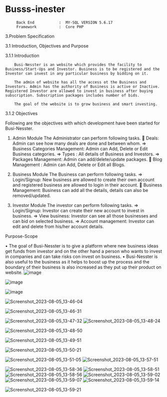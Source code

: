 # Busss-inester
         Back End	        :  MY-SQL VERSION 5.6.17
         Framework	        :  Core PHP
3.Problem Specification

3.1 Introduction, Objectives and Purpose

3.1.1 Introduction

		Busi-Nesster is an website which provides the facility to Business/Start-Ups and Investor. Business is to be registered and the Investor can invest in any particular business by bidding on it. 

		The admin of website has all the access ot the Business and Investors. Admin has the authority of Business is active or Inactive. Registered Investor are allowed to invest in business after buying subscription. Subscription packages includes number of bids.

		The goal of the website is to grow business and smart investing.

3.1.2 Objectives

Following are the objectives with which development have been started for Busi-Nesster.
1)	Admin Module
The Administrator can perform following tasks.
	Deals:
 Admin can see how many deals are done and between whom.
=>	Business Categories Management:
Admin can Add, Delete or Edit Business categories.
=>	Types :
All details of Business and Investors.
=>	Packages Management:
Admin can add/delete/update packages.
	Blog Management :
Admin can  Add, Delete or Edit all Blogs.



2)	Business Module
The Business can perform following tasks.
=>	Login/Signup:
New business are allowed to create their own account and registered business are allowed to login in their account.
	Business Management:
Business can add all the details, details can also be removed/updated. 

3)	Investor Module
The investor can perform following tasks.
=>	Login/Signup:
Investor can create their new account to invest in business.
=>	View business:
 Investor can see all those businesses and can bid on selected business.
=>	Account management:
Investor can edit and delete from his/her account details.

 Purpose-Scope

•	The goal of Busi-Nesster is to give a platform where new business ideas get funds from investor and on the other hand a person who wants to invest in companies and can take risks con invest on business.
•	Busi-Nesster is also useful to the business as it helps to boost up the  process and the boundary of their business is also increased as they put up their product on website.
![image](https://github.com/DevJariwala5/Busi-nessster/assets/111644496/e90dbc60-6d7d-4433-8eeb-ba4e5872d6b2)


![image](https://github.com/DevJariwala5/Busi-nessster/assets/111644496/c24888e7-204c-43ae-8dcf-4d11c8eb7a63)

![image](https://github.com/DevJariwala5/Busi-nessster/assets/111644496/fa35ec63-685c-4722-98cc-4bb12e6f723f)

![Screenshot_2023-08-05_13-46-04](https://github.com/DevJariwala5/Busi-nessster/assets/111644496/cf831c96-033b-46b2-b146-9cf7b6949b4c)

![Screenshot_2023-08-05_13-46-31](https://github.com/DevJariwala5/Busi-nessster/assets/111644496/7759d161-c971-410c-b840-230ed41d7c26)

![Screenshot_2023-08-05_13-47-32](https://github.com/DevJariwala5/Busi-nessster/assets/111644496/7b4e63b9-86f8-45d5-a38c-b9023a3f821d)
![Screenshot_2023-08-05_13-48-24](https://github.com/DevJariwala5/Busi-nessster/assets/111644496/4824f8d2-6966-4e8e-9201-0319ab7e4e76)

![Screenshot_2023-08-05_13-48-50](https://github.com/DevJariwala5/Busi-nessster/assets/111644496/ef114050-50c9-4a0e-b91c-3424208e598c)

![Screenshot_2023-08-05_13-49-51](https://github.com/DevJariwala5/Busi-nessster/assets/111644496/f76dd281-4143-4843-b7a7-97cd5eb86796)

![Screenshot_2023-08-05_13-50-21](https://github.com/DevJariwala5/Busi-nessster/assets/111644496/2205743f-1464-4fb4-a8d6-e8b96a192bd2)

![Screenshot_2023-08-05_13-51-05](https://github.com/DevJariwala5/Busi-nessster/assets/111644496/0a26de44-9d5a-4bd8-87ec-4d5d7460427c)
![Screenshot_2023-08-05_13-57-51](https://github.com/DevJariwala5/Busi-nessster/assets/111644496/385571f2-bd8a-4a8e-b0f3-7cc42ec557cc)

![Screenshot_2023-08-05_13-58-36](https://github.com/DevJariwala5/Busi-nessster/assets/111644496/c059b358-6f9f-49ea-b812-bbfe64a74ca4)
![Screenshot_2023-08-05_13-58-51](https://github.com/DevJariwala5/Busi-nessster/assets/111644496/2b671945-93a2-4624-aefa-3215c7fdb933)
![Screenshot_2023-08-05_13-58-56](https://github.com/DevJariwala5/Busi-nessster/assets/111644496/013d2526-e3d2-4dae-b005-f8ba2bc148ee)
![Screenshot_2023-08-05_13-59-02](https://github.com/DevJariwala5/Busi-nessster/assets/111644496/3d0d13fb-0a71-434e-a34d-94900c0a0877)
![Screenshot_2023-08-05_13-59-07](https://github.com/DevJariwala5/Busi-nessster/assets/111644496/e1547f12-3887-4923-ad75-4985b719f6bc)
![Screenshot_2023-08-05_13-59-14](https://github.com/DevJariwala5/Busi-nessster/assets/111644496/9aca0830-008b-4697-a4a1-fbffb172e94d)


![Screenshot_2023-08-05_13-59-21](https://github.com/DevJariwala5/Busi-nessster/assets/111644496/f4619746-2d7c-446f-ae6c-6ad0b41de638)






